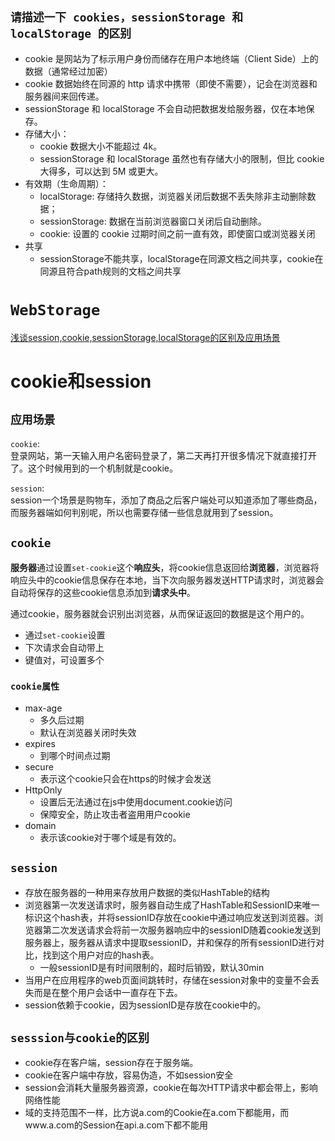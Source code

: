 ## `请描述一下 cookies，sessionStorage 和 localStorage 的区别`

- cookie 是网站为了标示用户身份而储存在用户本地终端（Client Side）上的数据（通常经过加密）
- cookie 数据始终在同源的 http 请求中携带（即使不需要），记会在浏览器和服务器间来回传递。
- sessionStorage 和 localStorage 不会自动把数据发给服务器，仅在本地保存。
- 存储大小：
  - cookie 数据大小不能超过 4k。
  - sessionStorage 和 localStorage 虽然也有存储大小的限制，但比 cookie 大得多，可以达到 5M 或更大。
- 有效期（生命周期）：
  - localStorage: 存储持久数据，浏览器关闭后数据不丢失除非主动删除数据；
  - sessionStorage: 数据在当前浏览器窗口关闭后自动删除。
  - cookie: 设置的 cookie 过期时间之前一直有效，即使窗口或浏览器关闭
- 共享
  - sessionStorage不能共享，localStorage在同源文档之间共享，cookie在同源且符合path规则的文档之间共享

# `WebStorage`

[浅谈session,cookie,sessionStorage,localStorage的区别及应用场景](https://www.cnblogs.com/cencenyue/p/7604651.html)

# cookie和session

## `应用场景`

`cookie`:  
登录网站，第一天输入用户名密码登录了，第二天再打开很多情况下就直接打开了。这个时候用到的一个机制就是cookie。

`session`:  
session一个场景是购物车，添加了商品之后客户端处可以知道添加了哪些商品，而服务器端如何判别呢，所以也需要存储一些信息就用到了session。

## `cookie`

**服务器**通过设置`set-cookie`这个**响应头**，将cookie信息返回给**浏览器**，浏览器将响应头中的cookie信息保存在本地，当下次向服务器发送HTTP请求时，浏览器会自动将保存的这些cookie信息添加到**请求头中**。

通过cookie，服务器就会识别出浏览器，从而保证返回的数据是这个用户的。

- 通过`set-cookie`设置
- 下次请求会自动带上
- 键值对，可设置多个

### `cookie属性`

- max-age
  - 多久后过期
  - 默认在浏览器关闭时失效
- expires
  - 到哪个时间点过期
- secure
  - 表示这个cookie只会在https的时候才会发送
- HttpOnly
  - 设置后无法通过在js中使用document.cookie访问
  - 保障安全，防止攻击者盗用用户cookie
- domain
  - 表示该cookie对于哪个域是有效的。

## `session`

- 存放在服务器的一种用来存放用户数据的类似HashTable的结构
- 浏览器第一次发送请求时，服务器自动生成了HashTable和SessionID来唯一标识这个hash表，并将sessionID存放在cookie中通过响应发送到浏览器。浏览器第二次发送请求会将前一次服务器响应中的sessionID随着cookie发送到服务器上，服务器从请求中提取sessionID，并和保存的所有sessionID进行对比，找到这个用户对应的hash表。
  - 一般sessionID是有时间限制的，超时后销毁，默认30min
- 当用户在应用程序的web页面间跳转时，存储在session对象中的变量不会丢失而是在整个用户会话中一直存在下去。
- session依赖于cookie，因为sessionID是存放在cookie中的。

## `sesssion与cookie的区别`

- cookie存在客户端，session存在于服务端。
- cookie在客户端中存放，容易伪造，不如session安全
- session会消耗大量服务器资源，cookie在每次HTTP请求中都会带上，影响网络性能
- 域的支持范围不一样，比方说a.com的Cookie在a.com下都能用，而www.a.com的Session在api.a.com下都不能用
